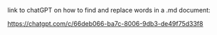 link to chatGPT on how to find and replace words in a .md document:


https://chatgpt.com/c/66deb066-ba7c-8006-9db3-de49f75d33f8
